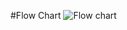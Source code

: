 #Flow Chart
![Flow chart](https://user-images.githubusercontent.com/59721857/154486434-7cd6e2a7-e2c6-4bae-98b3-689e641d1b9d.png)
